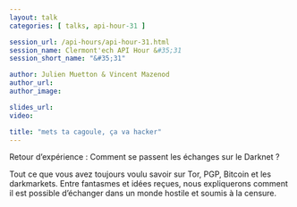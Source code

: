 ```yaml
---
layout: talk
categories: [ talks, api-hour-31 ]

session_url: /api-hours/api-hour-31.html
session_name: Clermont'ech API Hour &#35;31
session_short_name: "&#35;31"

author: Julien Muetton & Vincent Mazenod
author_url:
author_image:

slides_url:
video:

title: "mets ta cagoule, ça va hacker"
---
```


Retour d’expérience : Comment se passent les échanges sur le Darknet ?

Tout ce que vous avez toujours voulu savoir sur Tor, PGP, Bitcoin et les darkmarkets. Entre fantasmes et idées reçues, nous expliquerons comment il est possible d’échanger dans un monde hostile et soumis à la censure.
